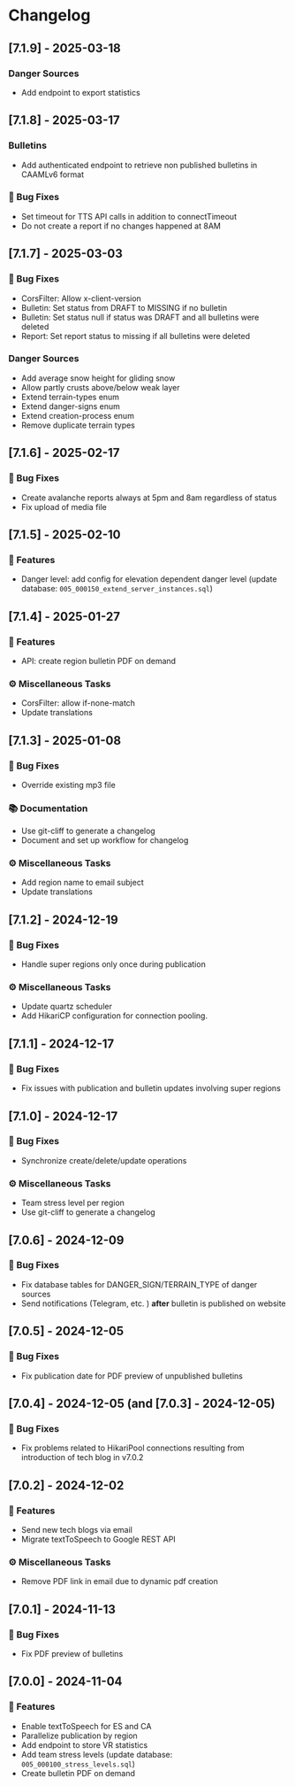 # Changelog

<!-- Update using `git-cliff -u -p CHANGELOG.md -t <TAG>` before creating new tag <TAG> with git. -->

## [7.1.9] - 2025-03-18

### Danger Sources

- Add endpoint to export statistics

## [7.1.8] - 2025-03-17

### Bulletins

- Add authenticated endpoint to retrieve non published bulletins in CAAMLv6 format

### 🐛 Bug Fixes

- Set timeout for TTS API calls in addition to connectTimeout
- Do not create a report if no changes happened at 8AM

## [7.1.7] - 2025-03-03

### 🐛 Bug Fixes

- CorsFilter: Allow x-client-version
- Bulletin: Set status from DRAFT to MISSING if no bulletin
- Bulletin: Set status null if status was DRAFT and all bulletins were deleted
- Report: Set report status to missing if all bulletins were deleted

### Danger Sources

- Add average snow height for gliding snow
- Allow partly crusts above/below weak layer
- Extend terrain-types enum
- Extend danger-signs enum
- Extend creation-process enum
- Remove duplicate terrain types

## [7.1.6] - 2025-02-17

### 🐛 Bug Fixes

- Create avalanche reports always at 5pm and 8am regardless of status
- Fix upload of media file

## [7.1.5] - 2025-02-10

### 🚀 Features

- Danger level: add config for elevation dependent danger level (update database: `005_000150_extend_server_instances.sql`)

## [7.1.4] - 2025-01-27

### 🚀 Features

- API: create region bulletin PDF on demand

### ⚙️ Miscellaneous Tasks

- CorsFilter: allow if-none-match
- Update translations

## [7.1.3] - 2025-01-08

### 🐛 Bug Fixes

- Override existing mp3 file

### 📚 Documentation

- Use git-cliff to generate a changelog
- Document and set up workflow for changelog

### ⚙️ Miscellaneous Tasks

- Add region name to email subject
- Update translations

## [7.1.2] - 2024-12-19

### 🐛 Bug Fixes

- Handle super regions only once during publication

### ⚙️ Miscellaneous Tasks

- Update quartz scheduler
- Add HikariCP configuration for connection pooling.

## [7.1.1] - 2024-12-17

### 🐛 Bug Fixes

- Fix issues with publication and bulletin updates involving super regions

## [7.1.0] - 2024-12-17

### 🐛 Bug Fixes

- Synchronize create/delete/update operations

### ⚙️ Miscellaneous Tasks

- Team stress level per region
- Use git-cliff to generate a changelog

## [7.0.6] - 2024-12-09

### 🐛 Bug Fixes

- Fix database tables for DANGER_SIGN/TERRAIN_TYPE of danger sources
- Send notifications (Telegram, etc. ) **after** bulletin is published on website

## [7.0.5] - 2024-12-05

### 🐛 Bug Fixes

- Fix publication date for PDF preview of unpublished bulletins

## [7.0.4] - 2024-12-05 (and [7.0.3] - 2024-12-05)

### 🐛 Bug Fixes

- Fix problems related to HikariPool connections resulting from introduction of tech blog in v7.0.2

## [7.0.2] - 2024-12-02

### 🚀 Features

- Send new tech blogs via email
- Migrate textToSpeech to Google REST API

### ⚙️ Miscellaneous Tasks

- Remove PDF link in email due to dynamic pdf creation

## [7.0.1] - 2024-11-13

### 🐛 Bug Fixes

- Fix PDF preview of bulletins

## [7.0.0] - 2024-11-04

### 🚀 Features

- Enable textToSpeech for ES and CA
- Parallelize publication by region
- Add endpoint to store VR statistics
- Add team stress levels (update database: `005_000100_stress_levels.sql`)
- Create bulletin PDF on demand

<!-- generated by git-cliff -->
